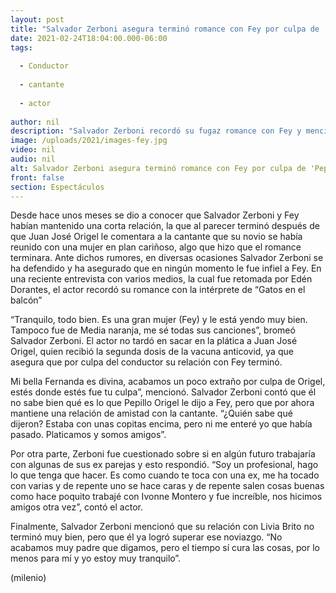 ```yaml
---
layout: post
title: "Salvador Zerboni asegura terminó romance con Fey por culpa de 'Pepillo' Origel"
date: 2021-02-24T18:04:00.000-06:00
tags:
  
  - Conductor
  
  - cantante
  
  - actor
  
author: nil
description: "Salvador Zerboni recordó su fugaz romance con Fey y mencionó que terminó su noviazgo con la cantante por culpa de Juan José Origel. "
image: /uploads/2021/images-fey.jpg
video: nil
audio: nil
alt: Salvador Zerboni asegura terminó romance con Fey por culpa de 'Pepillo' Origel
front: false
section: Espectáculos
---
```


Desde hace unos meses se dio a conocer que Salvador Zerboni y Fey habían mantenido una corta relación, la que al parecer terminó después de que Juan José Origel le comentara a la cantante que su novio se había reunido con una mujer en plan cariñoso, algo que hizo que el romance terminara. Ante dichos rumores, en diversas ocasiones Salvador Zerboni se ha defendido y ha asegurado que en ningún momento le fue infiel a Fey. En una reciente entrevista con varios medios, la cual fue retomada por Edén Dorantes, el actor recordó su romance con la intérprete de “Gatos en el balcón” 

“Tranquilo, todo bien. Es una gran mujer (Fey) y le está yendo muy bien. Tampoco fue de Media naranja, me sé todas sus canciones”, bromeó Salvador Zerboni. El actor no tardó en sacar en la plática a Juan José Origel, quien recibió la segunda dosis de la vacuna anticovid, ya que asegura que por culpa del conductor su relación con Fey terminó. 

Mi bella Fernanda es divina, acabamos un poco extraño por culpa de Origel, estés donde estés fue tu culpa”, mencionó. Salvador Zerboni contó que él no sabe bien qué es lo que Pepillo Origel le dijo a Fey, pero que por ahora mantiene una relación de amistad con la cantante. “¿Quién sabe qué dijeron? Estaba con unas copitas encima, pero ni me enteré yo que había pasado. Platicamos y somos amigos”. 

Por otra parte, Zerboni fue cuestionado sobre si en algún futuro trabajaría con algunas de sus ex parejas y esto respondió. “Soy un profesional, hago lo que tenga que hacer. Es como cuando te toca con una ex, me ha tocado con varias y de repente uno se hace caras y de repente salen cosas buenas como hace poquito trabajé con Ivonne Montero y fue increíble, nos hicimos amigos otra vez”, contó el actor. 

Finalmente, Salvador Zerboni mencionó que su relación con Livia Brito no terminó muy bien, pero que él ya logró superar ese noviazgo. “No acabamos muy padre que digamos, pero el tiempo sí cura las cosas, por lo menos para mí y yo estoy muy tranquilo”. 

(milenio)